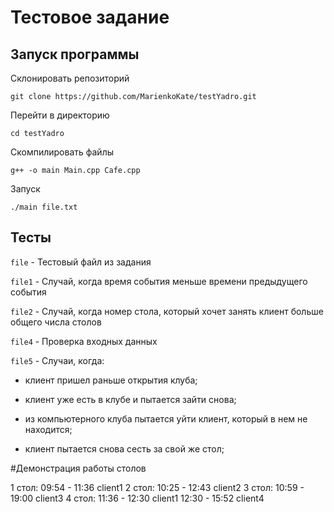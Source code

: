 # Тестовое задание
## Запуск программы
Склонировать репозиторий

```
git clone https://github.com/MarienkoKate/testYadro.git
```
Перейти в директорию

```
cd testYadro
```
Скомпилировать файлы

```
g++ -o main Main.cpp Cafe.cpp
```

Запуск

```
./main file.txt
```

## Тесты

`file` - Тестовый файл из задания



`file1` - Случай, когда время события меньше времени предыдущего события



`file2` - Случай, когда номер стола, который хочет занять клиент больше общего числа столов



`file4` - Проверка входных данных



`file5` - Случаи, когда:

- клиент пришел раньше открытия клуба;

- клиент уже есть в клубе и пытается зайти снова;

- из компьютерного клуба пытается уйти клиент, который в нем не находится;

- клиент пытается снова сесть за свой же стол;

#Демонстрация работы столов

1 стол:
	09:54 - 11:36 client1
2 стол:
	10:25 - 12:43 client2
3 стол:
	10:59 - 19:00 client3
4 стол:
	11:36 - 12:30 client1
	12:30 - 15:52 client4



